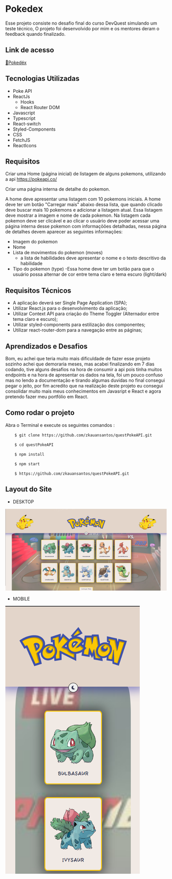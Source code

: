 # Pokedex 

Esse projeto consiste no desafio final do curso DevQuest simulando um teste técnico, O projeto foi desenvolvido por mim e os mentores deram o feedback quando finalizado.

## Link de acesso 

<a href="https://pokedexzk.vercel.app" rel="noreferrer" target= "_blank"> 📍Pokedéx </a>

## Tecnologias Utilizadas

- Poke API
- ReactJs
    - Hooks 
    - React Router DOM
- Javascript
- Typescript
- React-switch
- Styled-Components
- CSS
- FetchJS
- ReactIcons

## Requisitos

Criar uma Home (página inicial) de listagem de alguns pokemons,
utilizando a api https://pokeapi.co/

Criar uma página interna de detalhe do pokemon.

A home deve apresentar uma listagem com 10 pokemons
iniciais.
A home deve ter um botão "Carregar mais" abaixo dessa lista,
que quando clicado deve buscar mais 10 pokemons e adicionar
a listagem atual.
Essa listagem deve mostrar a imagem e nome de cada pokemon.
Na listagem cada pokemon deve ser clicável e ao clicar o usuário
deve poder acessar uma página interna desse pokemon com
informaçõões detalhadas, nessa página de detalhes devem
aparecer as seguintes informações:

- Imagem do pokemon
- Nome
- Lista de movimentos do pokemon (moves)
    - a lista de habilidades deve apresentar o nome e o texto
descritivo da habilidade
- Tipo do pokemon (type)
-Essa home deve ter um botão para que o usuário possa
alternar de cor entre tema claro e tema escuro (light/dark)

## Requisitos Técnicos

- A aplicação deverá ser Single Page Application (SPA);
- Utilizar React.js para o desenvolvimento da
aplicação;
- Utilizar Context API para criação do Theme Toggler
(Alternador entre tema claro e escuro);
- Utilizar styled-components para estilização dos
componentes;
- Utilizar react-router-dom para a navegação entre as
páginas;

## Aprendizados e Desafios 

Bom, eu achei que teria muito mais dificuldade de fazer esse projeto sozinho achei que demoraria meses, mas acabei finalizando em 7 dias codando, tive alguns desafios na hora de consumir a api pois tinha muitos endpoints e na hora de apresentar os dados na tela, foi um pouco confuso mas no lendo a documentação e tirando algumas duvidas no final consegui pegar o jeito, por fim acredito que na realização deste projeto eu consegui consolidar muito mais meus conhecimentos em Javasript e React e agora pretendo fazer meu portfólio em React.


## Como rodar o projeto 

Abra o Terminal e execute os seguintes comandos : 

```  
    $ git clone https://github.com/zkauansantos/questPokeAPI.git
 ```

```  
    $ cd questPokeAPI
 ```

```  
    $ npm install
 ```

```  
    $ npm start 
 ```

```  
    $ https://github.com/zkauansantos/questPokeAPI.git
 ```

## Layout do Site


- DESKTOP 

[<img src='./src/assets/imgs/desktop.png'>]()


- MOBILE

[<img src='./src/assets/imgs/mobile.png'>]()


